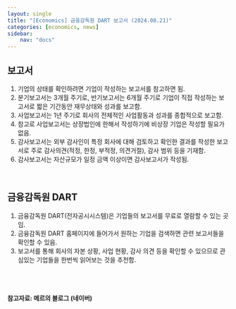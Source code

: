 ```yaml
---
layout: single
title: "[Economics] 금융감독원 DART 보고서 (2024.08.21)"
categories: [economics, news]
sidebar:
    nav: "docs"
---
```


## 보고서
1. 기업의 상태를 확인하려면 기업이 작성하는 보고서를 참고하면 됨.
1. 분기보고서는 3개월 주기로, 반기보고서는 6개월 주기로 기업이 직접 작성하는 보고서로 짧은 기간동안 재무상태와 성과를 보고함.
1. 사업보고서는 1년 주기로 회사의 전체적인 사업활동과 성과를 종합적으로 보고함.
1. 참고로 사업보고서는 상장법인에 한해서 작성하기에 비상장 기업은 작성할 필요가 없음.
1. 감사보고서는 외부 감사인이 특정 회사에 대해 검토하고 확인한 결과를 작성한 보고서로 주로 감사의견(적정, 한정, 부적정, 의견거절), 감사 범위 등을 기재함.
1. 감사보고서는 자산규모가 일정 금액 이상이면 감사보고서가 작성됨.

<br/>

## 금융감독원 DART
1. 금융감독원 DART(전자공시시스템)은 기업들의 보고서를 무료로 열람할 수 있는 곳임.
1. 금융감독원 DART 홈페이지에 들어가서 원하는 기업을 검색하면 관련 보고서들을 확인할 수 있음.
1. 보고서를 통해 회사의 자본 상황, 사업 현황, 감사 의견 등을 확인할 수 있으므로 관심있는 기업들을 한번씩 읽어보는 것을 추천함.


<br/>
<br/>

#### 참고자료: 메르의 블로그 (네이버) 
